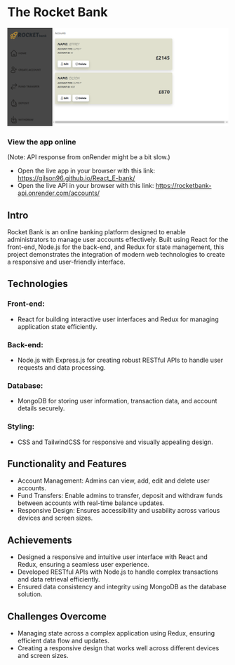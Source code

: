 # The Rocket Bank

![app preview](https://github.com/Gilson96/myPortfolio/blob/master/src/assets/projectsPics/rocket_bank_1.png?raw=true)

### View the app online 

(Note: API response from onRender might be a bit slow.)
- Open the live app in your browser with this link: https://gilson96.github.io/React_E-bank/
- Open the live API in your browser with this link: https://rocketbank-api.onrender.com/accounts/

## Intro

Rocket Bank is an online banking platform designed to enable administrators to manage user accounts effectively. Built using React for the front-end, Node.js for the back-end, and Redux for state management, this project demonstrates the integration of modern web technologies to create a responsive and user-friendly interface.

## Technologies

### Front-end: 
  - React for building interactive user interfaces and Redux for managing application state efficiently.
### Back-end: 
  - Node.js with Express.js for creating robust RESTful APIs to handle user requests and data processing.
### Database: 
 - MongoDB for storing user information, transaction data, and account details securely.
### Styling: 
  - CSS and TailwindCSS for responsive and visually appealing design.

## Functionality and Features

- Account Management: Admins can view, add, edit and delete user accounts.
- Fund Transfers: Enable admins to transfer, deposit and withdraw funds between accounts with real-time balance updates.
- Responsive Design: Ensures accessibility and usability across various devices and screen sizes.

## Achievements

- Designed a responsive and intuitive user interface with React and Redux, ensuring a seamless user experience.
- Developed RESTful APIs with Node.js to handle complex transactions and data retrieval efficiently.
- Ensured data consistency and integrity using MongoDB as the database solution.

## Challenges Overcome

- Managing state across a complex application using Redux, ensuring efficient data flow and updates.
- Creating a responsive design that works well across different devices and screen sizes.

````
